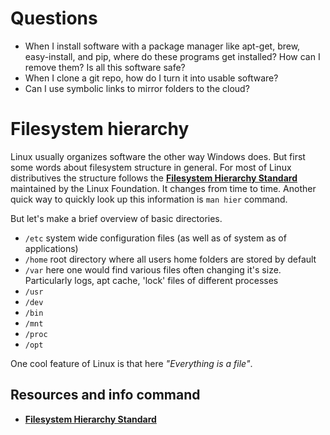 # Questions
- When I install software with a package manager like apt-get, brew, easy-install, and pip, where do these programs get installed? How can I remove them? Is all this software safe?
- When I clone a git repo, how do I turn it into usable software?
- Can I use symbolic links to mirror folders to the cloud?


# Filesystem hierarchy
Linux usually organizes software the other way Windows does. But first some words about filesystem
structure in general. For most of Linux distributives the structure follows the [**Filesystem Hierarchy Standard**](http://refspecs.linuxfoundation.org/FHS_3.0/fhs/index.html) maintained by the Linux Foundation. It changes from time to time.
Another quick way to quickly look up this information is `man hier` command.

But let's make a brief overview of basic directories.

- `/etc` system wide configuration files (as well as of system as of applications)
- `/home` root directory where all users home folders are stored by default
- `/var` here one would find various files often changing it's size. Particularly logs, apt cache, 'lock' files of different processes
- `/usr`
- `/dev`
- `/bin`
- `/mnt`
- `/proc`
- `/opt`

One cool feature of Linux is that here _"Everything is a file"_.

## Resources and info command
- [**Filesystem Hierarchy Standard**](http://refspecs.linuxfoundation.org/FHS_3.0/fhs/index.html)


